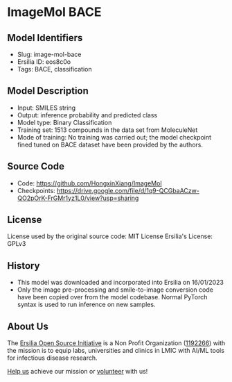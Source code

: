 # ImageMol BACE

## Model Identifiers

- Slug: image-mol-bace
- Ersilia ID: eos8c0o
- Tags: BACE, classification

## Model Description

- Input: SMILES string
- Output: inference probability and predicted class
- Model type: Binary Classification
- Training set: 1513 compounds in the data set from MoleculeNet
- Mode of training: No training was carried out; the model checkpoint fined tuned on BACE dataset have been provided by the authors.

## Source Code

- Code: https://github.com/HongxinXiang/ImageMol
- Checkpoints: https://drive.google.com/file/d/1q9-QCGbaACzw-QO2pOrK-FrGMr1yz1L0/view?usp=sharing

## License

License used by the original source code: MIT License
Ersilia's License: GPLv3

## History

- This model was downloaded and incorporated into Ersilia on 16/01/2023
- Only the image pre-processing and smile-to-image conversion code have been copied over from the model codebase. Normal PyTorch syntax is used to run inference on new samples.

## About Us

The [Ersilia Open Source Initiative](https://ersilia.io) is a Non Profit Organization ([1192266](https://register-of-charities.charitycommission.gov.uk/charity-search/-/charity-details/5170657/full-print)) with the mission is to equip labs, universities and clinics in LMIC with AI/ML tools for infectious disease research.

[Help us](https://www.ersilia.io/donate) achieve our mission or [volunteer](https://www.ersilia.io/volunteer) with us!
